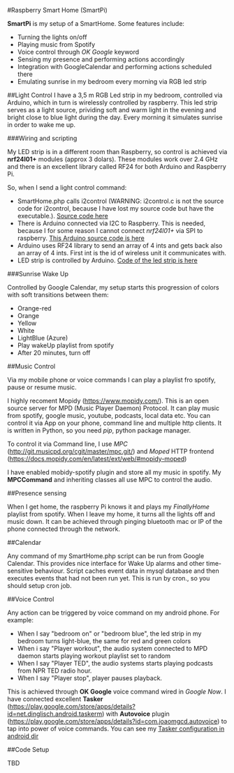 #Raspberry Smart Home (SmartPi)

**SmartPi** is my setup of a SmartHome. Some features include:
- Turning the lights on/off
- Playing music from Spotify
- Voice control through *OK Google* keyword
- Sensing my presence and performing actions accordingly
- Integration with GoogleCalendar and performing actions scheduled there
- Emulating sunrise in my bedroom every morning via RGB led strip


##Light Control
I have a 3,5 m RGB Led strip in my bedroom, controlled via Arduino, which in turn is wirelessly controlled by raspberry.
This led strip serves as a light source, prividing soft and warm light in the evening and bright close to blue light during the day.
Every morning it simulates sunrise in order to wake me up.

###Wiring and scripting

My LED strip is in a different room than Raspberry, so control is achieved via **nrf24l01+** modules (approx 3 dolars). These modules work over 2.4 GHz and there is an excellent library called RF24 for both Arduino and Raspberry Pi.

So, when I send a light control command:
- SmartHome.php calls i2control (WARNING: i2control.c is not the source code for i2control, because I have lost my source code but have the executable.). [Source code here](./raspberry/i2control.c)
- There is Arduino connected via I2C to Raspberry. This is needed, because I for some reason I cannot connect *nrf24l01+* via SPI to raspberry. [This Arduino source code is here ](./arduino/NRF_sender/NRF_sender.ino)
- Arduino uses RF24 library to send an array of 4 ints and gets back also an array of 4 ints. First int is the id of wireless unit it communicates with. 
- LED strip is controlled by Arduino. [Code of the led strip is here](./arduino/Led_strip_nrf/Led_strip_nrf.ino)


###Sunrise Wake Up

Controlled by Google Calendar, my setup starts this progression of colors with soft transitions between them:
- Orange-red
- Orange
- Yellow
- White
- LightBlue (Azure)
- Play wakeUp playlist from spotify
- After 20 minutes, turn off


##Music Control

Via my mobile phone or voice commands I can play a playlist fro spotify, pause or resume music. 

I highly recoment Mopidy (https://www.mopidy.com/). This is an open source server for MPD (Music Player Daemon) Protocol. It can play music from spotify, google music, youtube, podcasts, local data etc. You can control it via App on your phone, command line and multiple http clients. It is written in Python, so you need *pip*, python package manager.

To control it via Command line, I use *MPC* (http://git.musicpd.org/cgit/master/mpc.git/) and *Moped* HTTP frontend (https://docs.mopidy.com/en/latest/ext/web/#mopidy-moped)

I have enabled mobidy-spotify plugin and store all my music in spotify.
My **MPCCommand** and inheriting classes all use MPC to control the audio.


##Presence sensing

When I get home, the raspberry Pi knows it and plays my *FinallyHome* playlist from spotify. When I leave my home, it turns all the lights off and music down.
It can be achieved through pinging bluetooth mac or IP of the phone connected through the network.


##Calendar

Any command of my SmartHome.php script can be run from Google Calendar. This provides nice interface for Wake Up alarms and other time-sensitive behaviour.
Script caches event data in mysql database and then executes events that had not been run yet. This is run by cron., so you should setup cron job.

##Voice Control

Any action can be triggered by voice command on my android phone. For example:
- When I say "bedroom on" or "bedroom blue", the led strip in my bedroom turns light-blue, the same for red and green colors
- When i say "Player workout", the audio system connected to MPD daemon starts playing workout playlist set to random
- When I say "Player TED", the audio systems starts playing podcasts from NPR TED radio hour.
- When I say "Player stop", player pauses playback. 

This is achieved through **OK Google** voice command wired in *Google Now*. I have connected excellent **Tasker** (https://play.google.com/store/apps/details?id=net.dinglisch.android.taskerm) with **Autovoice** plugin (https://play.google.com/store/apps/details?id=com.joaomgcd.autovoice) to tap into power of voice commands.
You can see my [Tasker configuration in android dir](android/Tasker/SmartPi.prj.xml)

##Code Setup

TBD
